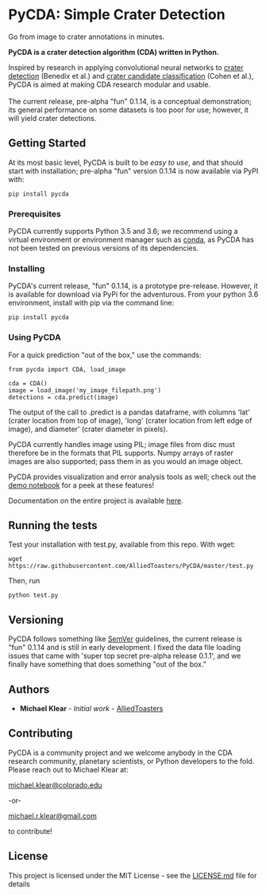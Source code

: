 # PyCDA: Simple Crater Detection
Go from image to crater annotations in minutes.

<b>PyCDA is a crater detection algorithm (CDA) written in Python.</b><br>

Inspired by research in applying convolutional neural networks to <a href='https://www.hou.usra.edu/meetings/lpsc2018/pdf/2202.pdf'>crater detection</a> (Benedix et al.) and <a href='https://arxiv.org/pdf/1601.00978.pdf'>crater candidate classification</a> (Cohen et al.), PyCDA is aimed at making CDA research modular and usable.<br><br>
The current release, pre-alpha "fun" 0.1.14, is a conceptual demonstration; its general performance on some datasets is too poor for use; however, it will yield crater detections.

## Getting Started

At its most basic level, PyCDA is built to be <I>easy to use</I>, and that should start with installation; pre-alpha "fun" version 0.1.14 is now available via PyPI with:

```
pip install pycda
```

### Prerequisites

PyCDA currently supports Python 3.5 and 3.6; we recommend using a virtual environment or environment manager such as <a href='https://conda.io/docs/user-guide/install/index.html#regular-installation'>conda</a>, as PyCDA has not been tested on previous versions of its dependencies.

### Installing

PyCDA's current release, "fun" 0.1.14, is a prototype pre-release. However, it is available for download via PyPi for the adventurous.
From your python 3.6 environment, install with pip via the command line:

```
pip install pycda
```

### Using PyCDA

For a quick prediction "out of the box," use the commands:

```
from pycda import CDA, load_image

cda = CDA()
image = load_image('my_image_filepath.png')
detections = cda.predict(image)
```

The output of the call to .predict is a pandas dataframe, with columns 'lat' (crater location from top of image), 'long' (crater location from left edge of image), and diameter' (crater diameter in pixels).

PyCDA currently handles image using PIL; image files from disc must therefore be in the formats that PIL supports. Numpy arrays of raster images are also supported; pass them in as you would an image object.

PyCDA provides visualization and error analysis tools as well; check out the <a href='https://github.com/AlliedToasters/PyCDA/blob/master/demo.ipynb'>demo notebook</a> for a peek at these features!

Documentation on the entire project is available <a href='http://pycda.readthedocs.io/en/latest/index.html'>here</a>.

## Running the tests

Test your installation with test.py, available from this repo. With wget:

```
wget https://raw.githubusercontent.com/AlliedToasters/PyCDA/master/test.py
```

Then, run

```
python test.py
```


## Versioning

PyCDA follows something like [SemVer](http://semver.org/) guidelines, the current release is "fun" 0.1.14 and is still in early development. I fixed the data file loading issues that came with 'super top secret pre-alpha release 0.1.1', and we finally have something that does something "out of the box."

## Authors

* **Michael Klear** - *Initial work* - [AlliedToasters](https://github.com/AlliedToasters)

## Contributing

PyCDA is a community project and we welcome anybody in the CDA research community, planetary scientists, or Python developers to the fold. Please reach out to Michael Klear at:<br>

michael.klear@colorado.edu<br>

-or-<br>

michael.r.klear@gmail.com<br>

to contribute!


## License

This project is licensed under the MIT License - see the [LICENSE.md](LICENSE.md) file for details
